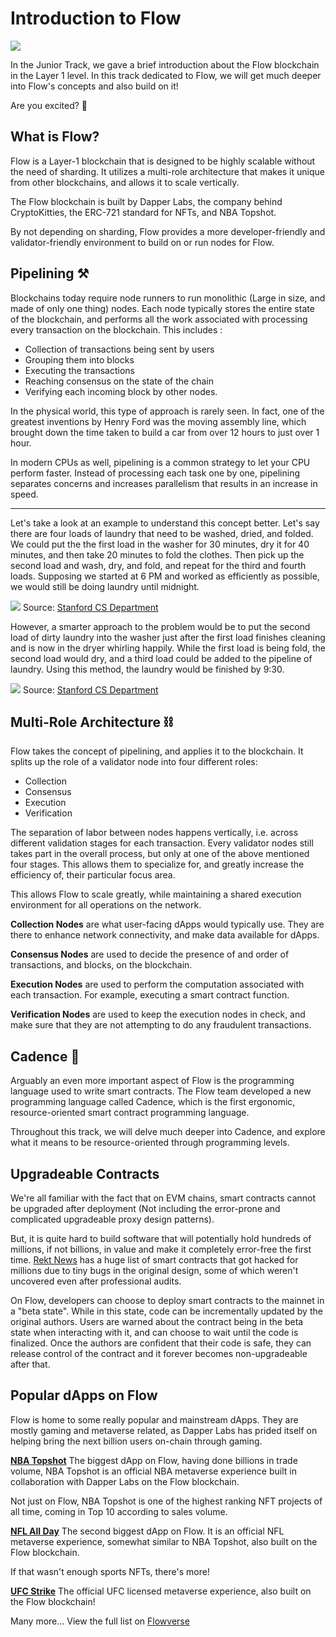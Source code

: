 # Introduction to Flow

![](https://i.imgur.com/bQNXrDE.png)

In the Junior Track, we gave a brief introduction about the Flow blockchain in the Layer 1 level. In this track dedicated to Flow, we will get much deeper into Flow's concepts and also build on it!

Are you excited? 🚀

<Quiz questionId="94842a40-cad4-4ed0-93bb-b455d630775c" />

## What is Flow?

Flow is a Layer-1 blockchain that is designed to be highly scalable without the need of sharding. It utilizes a multi-role architecture that makes it unique from other blockchains, and allows it to scale vertically.

The Flow blockchain is built by Dapper Labs, the company behind CryptoKitties, the ERC-721 standard for NFTs, and NBA Topshot.

By not depending on sharding, Flow provides a more developer-friendly and validator-friendly environment to build on or run nodes for Flow.

<Quiz questionId="0ca62d1a-2930-4278-8aa6-95902452b824" />

## Pipelining ⚒

Blockchains today require node runners to run monolithic (Large in size, and made of only one thing) nodes. Each node typically stores the entire state of the blockchain, and performs all the work associated with processing every transaction on the blockchain. This includes :
- Collection of transactions being sent by users
- Grouping them into blocks
- Executing the transactions
- Reaching consensus on the state of the chain
- Verifying each incoming block by other nodes.

In the physical world, this type of approach is rarely seen. In fact, one of the greatest inventions by Henry Ford was the moving assembly line, which brought down the time taken to build a car from over 12 hours to just over 1 hour.

In modern CPUs as well, pipelining is a common strategy to let your CPU perform faster. Instead of processing each task one by one, pipelining separates concerns and increases parallelism that results in an increase in speed.

<Quiz questionId="49578c00-a292-451d-8c4e-8b8477ab8541" />

---

Let's take a look at an example to understand this concept better. Let's say there are four loads of laundry that need to be washed, dried, and folded. We could put the the first load in the washer for 30 minutes, dry it for 40 minutes, and then take 20 minutes to fold the clothes. Then pick up the second load and wash, dry, and fold, and repeat for the third and fourth loads. Supposing we started at 6 PM and worked as efficiently as possible, we would still be doing laundry until midnight.

![](https://i.imgur.com/whBgVxk.png)
Source: [Stanford CS Department](https://cs.stanford.edu/people/eroberts/courses/soco/projects/risc/pipelining/index.html)

However, a smarter approach to the problem would be to put the second load of dirty laundry into the washer just after the first load finishes cleaning and is now in the dryer whirling happily. While the first load is being fold, the second load would dry, and a third load could be added to the pipeline of laundry. Using this method, the laundry would be finished by 9:30.

![](https://i.imgur.com/xOYO7U6.png)
Source: [Stanford CS Department](https://cs.stanford.edu/people/eroberts/courses/soco/projects/risc/pipelining/index.html)

## Multi-Role Architecture ⛓

Flow takes the concept of pipelining, and applies it to the blockchain. It splits up the role of a validator node into four different roles:

- Collection
- Consensus
- Execution
- Verification

The separation of labor between nodes happens vertically, i.e. across different validation stages for each transaction. Every validator nodes still takes part in the overall process, but only at one of the above mentioned four stages. This allows them to specialize for, and greatly increase the efficiency of, their particular focus area.

This allows Flow to scale greatly, while maintaining a shared execution environment for all operations on the network.

**Collection Nodes** are what user-facing dApps would typically use. They are there to enhance network connectivity, and make data available for dApps.

**Consensus Nodes** are used to decide the presence of and order of transactions, and blocks, on the blockchain.

**Execution Nodes** are used to perform the computation associated with each transaction. For example, executing a smart contract function.

**Verification Nodes** are used to keep the execution nodes in check, and make sure that they are not attempting to do any fraudulent transactions.

<Quiz questionId="ea815c48-beac-465f-a77c-35d29fd5f5dd" />

<Quiz questionId="ae181a3f-a955-4da6-a3c9-745db43a93f0" />


## Cadence 🤯

Arguably an even more important aspect of Flow is the programming language used to write smart contracts. The Flow team developed a new programming language called Cadence, which is the first ergonomic, resource-oriented smart contract programming language.

Throughout this track, we will delve much deeper into Cadence, and explore what it means to be resource-oriented through programming levels.

<Quiz questionId="21c87557-84ac-4160-9596-d2fec6357cad" />

## Upgradeable Contracts

We're all familiar with the fact that on EVM chains, smart contracts cannot be upgraded after deployment (Not including the error-prone and complicated upgradeable proxy design patterns).

But, it is quite hard to build software that will potentially hold hundreds of millions, if not billions, in value and make it completely error-free the first time. [Rekt News](https://rekt.news) has a huge list of smart contracts that got hacked for millions due to tiny bugs in the original design, some of which weren't uncovered even after professional audits.

On Flow, developers can choose to deploy smart contracts to the mainnet in a "beta state". While in this state, code can be incrementally updated by the original authors. Users are warned about the contract being in the beta state when interacting with it, and can choose to wait until the code is finalized. Once the authors are confident that their code is safe, they can release control of the contract and it forever becomes non-upgradeable after that.

## Popular dApps on Flow

Flow is home to some really popular and mainstream dApps. They are mostly gaming and metaverse related, as Dapper Labs has prided itself on helping bring the next billion users on-chain through gaming.

**[NBA Topshot](https://nbatopshot.com)**
The biggest dApp on Flow, having done billions in trade volume, NBA Topshot is an official NBA metaverse experience built in collaboration with Dapper Labs on the Flow blockchain.

Not just on Flow, NBA Topshot is one of the highest ranking NFT projects of all time, coming in Top 10 according to sales volume.

**[NFL All Day](https://nflallday.com/)**
The second biggest dApp on Flow. It is an official NFL metaverse experience, somewhat similar to NBA Topshot, also built on the Flow blockchain.

If that wasn't enough sports NFTs, there's more!

**[UFC Strike](https://ufcstrike.com)**
The official UFC licensed metaverse experience, also built on the Flow blockchain!

Many more... View the full list on [Flowverse](https://www.flowverse.co/)

<Quiz questionId="df3a5cd3-ef1c-4e70-b0dd-b3261e43b008" />

<SubmitQuiz />
